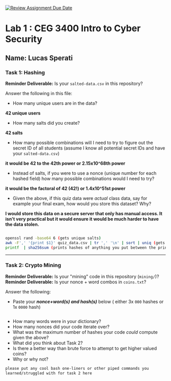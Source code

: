 [![Review Assignment Due Date](https://classroom.github.com/assets/deadline-readme-button-22041afd0340ce965d47ae6ef1cefeee28c7c493a6346c4f15d667ab976d596c.svg)](https://classroom.github.com/a/SPs4PNWX)
# Lab 1 : CEG 3400 Intro to Cyber Security

## Name: Lucas Sperati

### Task 1: Hashing

**Reminder Deliverable:** Is your `salted-data.csv` in this repository?

Answer the following in this file:

* How many unique users are in the data? 

**42 unique users**

* How many salts did you create?

**42 salts**

* How many possible combinations will I need to try to figure out the secret ID
  of all students (assume I know all potential secret IDs and have your 
  `salted-data.csv`)

**it would be 42 to the 42th power or 2.15x10^68th power**

* Instead of salts, if you were to use a nonce (unique number for each hashed
  field) how many possible combinations would I need to try?

**it would be the factoral of 42 (42!) or 1.4x10^51st power**

* Given the above, if this quiz data were *actual* class data, say for example
  your final exam, how would you store this dataset?  Why?

**I would store this data on a secure server that only has manual access. It isn't very practical but it would ensure it would be much harder to have the data stolen.**

```bash

openssl rand -base64 6 (gets unique salts) 
awk -F',' '{print $1}' quiz_data.csv | tr ',' '\n' | sort | uniq (gets unuque names from list)
printf  | sha256sum (prints hashes of anything you put between the printf and pipe)

```


---

### Task 2: Crypto Mining

**Reminder Deliverable:** Is your "mining" code in this repository (`mining/`)?
**Reminder Deliverable:** Is your nonce + word combos in `coins.txt`?

Answer the following:

* Paste your ***nonce+word(s) and hash(s)*** below ( either 3x `000` hashes or 1x `0000`
hash)

```

```

* How many words were in your dictionary?
* How many nonces did your code iterate over?
* What was the maximum number of hashes your code *could* compute given the above?
* What did you think about Task 2?
* Is there a better way than brute force to attempt to get higher valued coins?
* Why or why not?


```bash
please put any cool bash one-liners or other piped commands you
learned/struggled with for task 2 here
```

